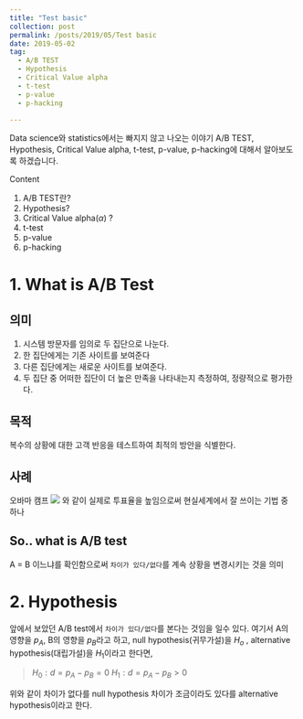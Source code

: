 ```yaml
---
title: "Test basic"
collection: post
permalink: /posts/2019/05/Test basic
date: 2019-05-02
tag:
  - A/B TEST
  - Hypothesis
  - Critical Value alpha
  - t-test
  - p-value
  - p-hacking

---
```


Data science와 statistics에서는 빠지지 않고 나오는 이야기
A/B TEST, Hypothesis, Critical Value alpha, t-test, p-value, p-hacking에 대해서 알아보도록 하겠습니다.

Content
1. A/B TEST란?
2. Hypothesis?
3. Critical Value alpha($\alpha$) ?
4. t-test
5. p-value
6. p-hacking

# 1. What is A/B Test
## 의미
1. 시스템 방문자를 임의로 두 집단으로 나눈다.
2. 한 집단에게는 기존 사이트를 보여준다
3. 다른 집단에게는 새로운 사이트를 보여준다.
4. 두 집단 중 어떠한 집단이 더 높은 만족을 나타내는지 측정하여, 정량적으로 평가한다.

## 목적
복수의 상황에 대한 고객 반응을 테스트하여 최적의 방안을 식별한다.

## 사례
오바마 캠프
![](http://mindthelog.com/wp-content/uploads/2017/01/a-b-testing.jpg)
와 같이 실제로 투표율을 높임으로써 현실세계에서
잘 쓰이는 기법 중 하나

## So.. what is A/B test
A = B 이느냐를 확인함으로써
`차이가 있다/없다`를 계속 상황을 변경시키는 것을 의미

# 2. Hypothesis
앞에서 보았던 A/B test에서
`차이가 있다/없다`를 본다는 것임을 일수 있다.
여기서 A의 영향을 $p_A$, B의 영향을 $p_B$라고 하고,
 null hypothesis(귀무가설)을 $H_o$ ,
 alternative hypothesis(대립가설)을 $H_1$이라고 한다면,
>$H_0 : d = p_A - p_B = 0$
>$H_1 : d = p_A - p_B  >0$

위와 같이 차이가 없다를 null hypothesis 차이가 조금이라도 있다를 alternative hypothesis이라고 한다.
# 
<!--stackedit_data:
eyJoaXN0b3J5IjpbLTExMzMxNjQ5NzMsLTQ4ODE3OTY5NiwtMT
E5MDMyMTEwXX0=
-->
